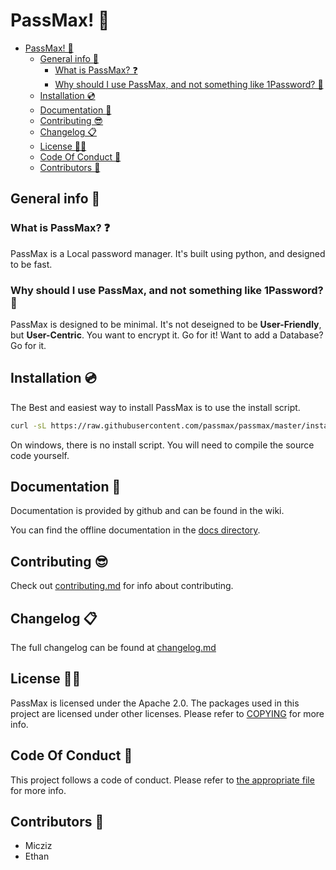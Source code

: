 # PassMax! 🔑

- [PassMax! 🔑](#passmax-)
  - [General info 📖](#general-info-)
    - [What is PassMax? ❓](#what-is-passmax-)
    - [Why should I use PassMax, and not something like 1Password? 🙋](#why-should-i-use-passmax-and-not-something-like-1password-)
  - [Installation 💿](#installation-)
  - [Documentation 📖](#documentation-)
  - [Contributing 😎](#contributing-)
  - [Changelog 📋](#changelog-)
  - [License 👨‍⚖️](#license-️)
  - [Code Of Conduct 🤝](#code-of-conduct-)
  - [Contributors 🧾](#contributors-)

## General info 📖

### What is PassMax? ❓

PassMax is a Local password manager. It's built using python, and designed to be fast.

### Why should I use PassMax, and not something like 1Password? 🙋

PassMax is designed to be minimal. It's not deseigned to be **User-Friendly**, but **User-Centric**. You want to encrypt it. Go for it! Want to add a Database? Go for it.

## Installation 💿

The Best and easiest way to install PassMax is to use the install script.

```sh
curl -sL https://raw.githubusercontent.com/passmax/passmax/master/install.sh | sh
```

On windows, there is no install script. You will need to compile the source code yourself.
## Documentation 📖

Documentation is provided by github and can be found in the wiki.

You can find the offline documentation in the [docs directory](docs/). 

## Contributing 😎

Check out [contributing.md](contributing.md) for info about contributing.

## Changelog 📋

The full changelog can be found at [changelog.md](changelog.md)

## License 👨‍⚖️

PassMax is licensed under the Apache 2.0. The packages used in this project are licensed under other licenses. Please refer to [COPYING](COPYING.md) for more info.

## Code Of Conduct 🤝

This project follows a code of conduct. Please refer to [the appropriate file](code_of_conduct.md) for more info.

## Contributors 🧾

- Micziz
- Ethan
